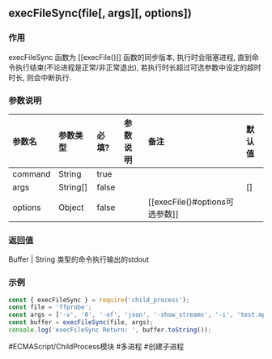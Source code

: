 ## execFileSync(file\[, args\]\[, options\])
### 作用
execFileSync 函数为 [[execFile()]] 函数的同步版本, 执行时会阻塞进程, 直到命令执行结束(不论进程是正常/非正常退出), 若执行时长超过可选参数中设定的超时时长, 则会中断执行.

### 参数说明
|参数名|参数类型|必填?|参数说明|备注|默认值|
|:-|:-|:-|:-|:-|:-|
|command|String|true||||
|args|String[]|false|||[]|
|options|Object|false||[[execFile()#options可选参数]]||

### 返回值
Buffer \| String 类型的命令执行输出的stdout

### 示例
```javascript
const { execFileSync } = require('child_process');
const file = 'ffprobe';
const args = ['-v', '0', '-of', 'json', '-show_streams', '-i', 'test.mp4'];
const buffer = execFileSync(file, args);
console.log('execFileSync Return: ', buffer.toString());
```

#ECMAScript/ChildProcess模块 #多进程  #创建子进程
